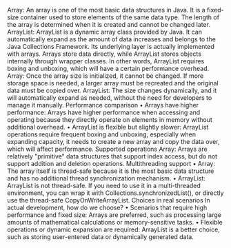 Array:
An array is one of the most basic data structures in Java. It is a fixed-size container used to store elements of the same data type. The length of the array is determined when it is created and cannot be changed later.
ArrayList:
ArrayList is a dynamic array class provided by Java. It can automatically expand as the amount of data increases and belongs to the Java Collections Framework. Its underlying layer is actually implemented with arrays.
Arrays store data directly, while ArrayList stores objects internally through wrapper classes. In other words, ArrayList requires boxing and unboxing, which will have a certain performance overhead.
Array: Once the array size is initialized, it cannot be changed. If more storage space is needed, a larger array must be recreated and the original data must be copied over.
ArrayList: The size changes dynamically, and it will automatically expand as needed, without the need for developers to manage it manually.
Performance comparison
• Arrays have higher performance: Arrays have higher performance when accessing and operating because they directly operate on elements in memory without additional overhead.
• ArrayList is flexible but slightly slower: ArrayList operations require frequent boxing and unboxing, especially when expanding capacity, it needs to create a new array and copy the data over, which will affect performance.
Supported operations
Array:
Arrays are relatively "primitive" data structures that support index access, but do not support addition and deletion operations.
Multithreading support
• Array: The array itself is thread-safe because it is the most basic data structure and has no additional thread synchronization mechanism.
• ArrayList: ArrayList is not thread-safe. If you need to use it in a multi-threaded environment, you can wrap it with Collections.synchronizedList(), or directly use the thread-safe CopyOnWriteArrayList.
Choices in real scenarios
In actual development, how do we choose?
• Scenarios that require high performance and fixed size: Arrays are preferred, such as processing large amounts of mathematical calculations or memory-sensitive tasks.
• Flexible operations or dynamic expansion are required: ArrayList is a better choice, such as storing user-entered data or dynamically generated data.
